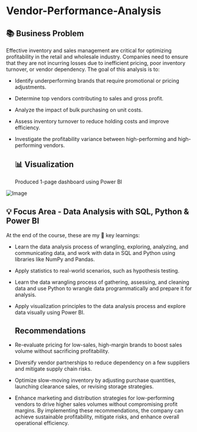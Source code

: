 # Vendor-Performance-Analysis

## 📚 Business Problem
Effective inventory and sales management are critical for optimizing profitability in the retail and wholesale industry.
Companies need to ensure that they are not incurring losses due to inefficient pricing, poor inventory turnover, or vendor
dependency. The goal of this analysis is to:

* Identify underperforming brands that require promotional or pricing adjustments.
* Determine top vendors contributing to sales and gross profit.
* Analyze the impact of bulk purchasing on unit costs.
* Assess inventory turnover to reduce holding costs and improve efficiency.
* Investigate the profitability variance between high-performing and high-performing vendors.



  ## 📊 Visualization
  Produced 1-page dashboard using Power BI

![Image](https://github.com/user-attachments/assets/78fc44d0-4b58-4731-9058-0807c01754d8)



## 💡 Focus Area - Data Analysis with SQL, Python & Power BI
At the end of the course, these are my 🔑 key learnings:

* Learn the data analysis process of wrangling, exploring, analyzing, and communicating data, and work with data in SQL and Python using libraries like NumPy and Pandas.
* Apply statistics to real-world scenarios, such as hypothesis testing.
* Learn the data wrangling process of gathering, assessing, and cleaning data and use Python to wrangle data programmatically and prepare it for analysis.
* Apply visualization principles to the data analysis process and explore data visually using Power BI.

  ## Recommendations
* Re-evaluate pricing for low-sales, high-margin brands to boost sales volume without sacrificing profitability.
* Diversify vendor partnerships to reduce dependency on a few suppliers and mitigate supply chain risks.
* Optimize slow-moving inventory by adjusting purchase quantities, launching clearance sales, or revising storage strategies.
* Enhance marketing and distribution strategies for low-performing vendors to drive higher sales volumes without compromising profit margins.
  By implementing these recommendations, the company can achieve sustainable profitability, mitigate risks, and enhance overall operational efficiency.


